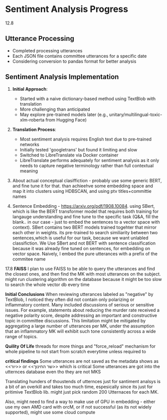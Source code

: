 # Sentiment Analysis Progress
12.8
## Utterance Processing
- Completed processing utterances
- Each JSON file contains committee utterances for a specific date
- Considering conversion to pandas format for better analysis

## Sentiment Analysis Implementation
1. **Initial Approach**:
    - Started with a naive dictionary-based method using TextBlob with translation
    - More challenging than anticipated
    - May explore pre-trained models later (e.g., unitary/multilingual-toxic-xlm-roberta from Hugging Face)



2. **Translation Process**:
    - Most sentiment analysis requires English text due to pre-trained networks
    - Initially tested 'googletrans' but found it limiting and slow
    - Switched to LibreTranslate via Docker container
    - LibreTranslate performs adequately for sentiment analysis as it only needs to capture negative terminology rather than full contextual meaning
3. About actual conceptual clasiffiction - probably use some generic BERT, and fine tune it for that. than achieehve some embedding
    space and map it into clusters using HDBSCAN, and using ptv titles+committie names

 

4. Sentence Embedding - https://arxiv.org/pdf/1908.10084. using SBert, which is like the BERT transformer model that requires both training for langauge understanding and fine tune to the specific task (Q&A, fill the blank.. in our case - just to embed the sentences to a vector space with context). SBert contains two BERT models trained togehter that mirror each other in weights. its pre-trained to search similiarity between two sentences,which is useful for our task, because we want unlabled classifiction.
We Use SBert and not BERT with sentence classification because it was already fine tuned on sentences, for embedding on vector space.
Naively, I embed the pure utterances with a prefix of the commitee name

17.8
**FAISS**
I plan to use FAISS to be able to query the utterances and find the closest ones, and then find the MK with most utterances on the subject. might run clustering algorithm on the database because it might be too slow to search the whole vector db every time


**Initial Conclusions**
When reviewing utterances labeled as "negative" by TextBlob, I noticed they often did not contain only polarizing or inflammatory content. Many included discussions of serious or sensitive issues. For example, statements about reducing the murder rate received a negative polarity score, despite addressing an important and constructive topic in committee discussions.
This limitation might be mitigated by aggregating a large number of utterances per MK, under the assumption that an inflammatory MK will exhibit such tone consistently across a wide range of topics.

**Quility Of Life**
threads for more things and "force_reload" mechanism for whole pipeline to not start from scratch everytime unless required to 

**critical findings**
Some utterances are not saved as the metadata shows as <<יור>> or <<שר החינוך>> which is critical
Some utterances are got into the utternces database even tho they are not MKS

Translating hunders of thoustends of utternces just for santiment analsys is a bit of an overkill and takes too much time, espesically since its just for pritimive TextBlob lib. 
might just pick random 200 Utternaces for each MK.

Also, might need to find a way to make use of GPU in embedding - either use my own AMD card with orcM, or if not successful (as its not widely supported), might use some cloud compute
